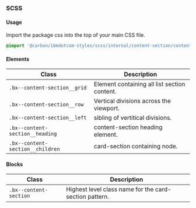 ### SCSS

#### Usage

Import the package css into the top of your main CSS file.

```css
@import '@carbon/ibmdotcom-styles/scss/internal/content-section/content-section';
```

#### Elements

| Class                            | Description                                  |
| -------------------------------- | -------------------------------------------- |
| `.bx--content-section__grid`     | Element containing all list section content. |
| `.bx--content-section__row`      | Vertical divisions across the viewport.      |
| `.bx--content-section__left`     | sibling of vertitical divisions.             |
| `.bx--content-section__heading`  | content-section heading element.             |
| `.bx--content-section__children` | card-section containing node.                |

#### Blocks

| Class                  | Description                                            |
| ---------------------- | ------------------------------------------------------ |
| `.bx--content-section` | Highest level class name for the card-section pattern. |
